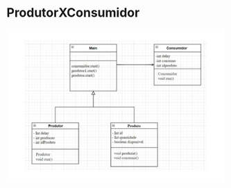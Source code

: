 # ProdutorXConsumidor
![alt text](https://github.com/lucassa-bit/ProdutorXConsumidor/blob/master/diagrama.jpg?raw=true)
